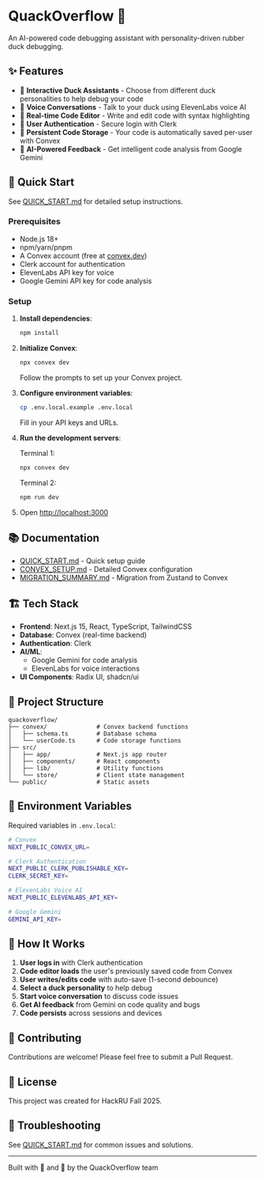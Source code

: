 # QuackOverflow 🦆

An AI-powered code debugging assistant with personality-driven rubber duck debugging.

## ✨ Features

- 🦆 **Interactive Duck Assistants** - Choose from different duck personalities to help debug your code
- 💬 **Voice Conversations** - Talk to your duck using ElevenLabs voice AI
- 🎨 **Real-time Code Editor** - Write and edit code with syntax highlighting
- 🔐 **User Authentication** - Secure login with Clerk
- 💾 **Persistent Code Storage** - Your code is automatically saved per-user with Convex
- 🤖 **AI-Powered Feedback** - Get intelligent code analysis from Google Gemini

## 🚀 Quick Start

See [QUICK_START.md](./QUICK_START.md) for detailed setup instructions.

### Prerequisites

- Node.js 18+
- npm/yarn/pnpm
- A Convex account (free at [convex.dev](https://convex.dev))
- Clerk account for authentication
- ElevenLabs API key for voice
- Google Gemini API key for code analysis

### Setup

1. **Install dependencies**:

   ```bash
   npm install
   ```

2. **Initialize Convex**:

   ```bash
   npx convex dev
   ```

   Follow the prompts to set up your Convex project.

3. **Configure environment variables**:

   ```bash
   cp .env.local.example .env.local
   ```

   Fill in your API keys and URLs.

4. **Run the development servers**:

   Terminal 1:

   ```bash
   npx convex dev
   ```

   Terminal 2:

   ```bash
   npm run dev
   ```

5. Open [http://localhost:3000](http://localhost:3000)

## 📚 Documentation

- [QUICK_START.md](./QUICK_START.md) - Quick setup guide
- [CONVEX_SETUP.md](./CONVEX_SETUP.md) - Detailed Convex configuration
- [MIGRATION_SUMMARY.md](./MIGRATION_SUMMARY.md) - Migration from Zustand to Convex

## 🏗️ Tech Stack

- **Frontend**: Next.js 15, React, TypeScript, TailwindCSS
- **Database**: Convex (real-time backend)
- **Authentication**: Clerk
- **AI/ML**:
  - Google Gemini for code analysis
  - ElevenLabs for voice interactions
- **UI Components**: Radix UI, shadcn/ui

## 📁 Project Structure

```
quackoverflow/
├── convex/              # Convex backend functions
│   ├── schema.ts        # Database schema
│   └── userCode.ts      # Code storage functions
├── src/
│   ├── app/             # Next.js app router
│   ├── components/      # React components
│   ├── lib/             # Utility functions
│   └── store/           # Client state management
└── public/              # Static assets
```

## 🔑 Environment Variables

Required variables in `.env.local`:

```bash
# Convex
NEXT_PUBLIC_CONVEX_URL=

# Clerk Authentication
NEXT_PUBLIC_CLERK_PUBLISHABLE_KEY=
CLERK_SECRET_KEY=

# ElevenLabs Voice AI
NEXT_PUBLIC_ELEVENLABS_API_KEY=

# Google Gemini
GEMINI_API_KEY=
```

## 🎯 How It Works

1. **User logs in** with Clerk authentication
2. **Code editor loads** the user's previously saved code from Convex
3. **User writes/edits code** with auto-save (1-second debounce)
4. **Select a duck personality** to help debug
5. **Start voice conversation** to discuss code issues
6. **Get AI feedback** from Gemini on code quality and bugs
7. **Code persists** across sessions and devices

## 🤝 Contributing

Contributions are welcome! Please feel free to submit a Pull Request.

## 📄 License

This project was created for HackRU Fall 2025.

## 🐛 Troubleshooting

See [QUICK_START.md](./QUICK_START.md) for common issues and solutions.

---

Built with 💙 and 🦆 by the QuackOverflow team
